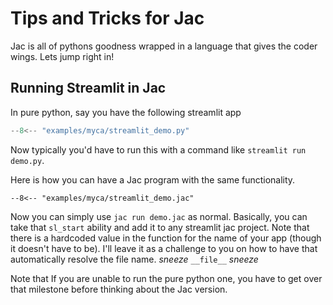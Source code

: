 # Tips and Tricks for Jac

Jac is all of pythons goodness wrapped in a language that gives the coder wings. Lets jump right in!

## Running Streamlit in Jac

In pure python, say you have the following streamlit app

```python linenums="1"
--8<-- "examples/myca/streamlit_demo.py"
```

Now typically you'd have to run this with a command like `streamlit run demo.py`.

Here is how you can have a Jac program with the same functionality.

```jac linenums="1"
--8<-- "examples/myca/streamlit_demo.jac"
```

Now you can simply use `jac run demo.jac` as normal. Basically, you can take that `sl_start` ability and add it to any streamlit jac project. Note that there is a hardcoded value in the function for the name of your app (though it doesn't have to be). I'll leave it as a challenge to you on how to have that automatically resolve the file name. *sneeze* `__file__` *sneeze*

Note that If you are unable to run the pure python one, you have to get over that milestone before thinking about the Jac version.